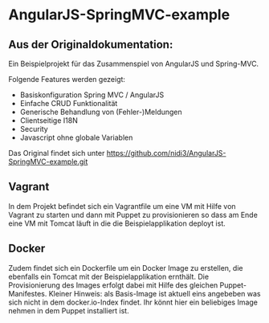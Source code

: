 # AngularJS-SpringMVC-example

## Aus der Originaldokumentation: 
Ein Beispielprojekt für das Zusammenspiel von AngularJS und Spring-MVC.

Folgende Features werden gezeigt:
- Basiskonfiguration Spring MVC / AngularJS
- Einfache CRUD Funktionalität
- Generische Behandlung von (Fehler-)Meldungen
- Clientseitige I18N
- Security
- Javascript ohne globale Variablen

Das Original findet sich unter https://github.com/nidi3/AngularJS-SpringMVC-example.git

## Vagrant

In dem Projekt befindet sich ein Vagrantfile um eine VM mit Hilfe von Vagrant zu starten und dann mit Puppet zu provisionieren so dass am Ende eine VM mit Tomcat läuft in die die Beispielapplikation deployt ist.

## Docker

Zudem findet sich ein Dockerfile um ein Docker Image zu erstellen, die ebenfalls ein Tomcat mit der Beispielapplikation ernthält. Die Provisionierung des Images erfolgt dabei mit Hilfe des gleichen Puppet-Manifestes.
Kleiner Hinweis: als Basis-Image ist aktuell eins angebeben was sich nicht in dem docker.io-Index findet. Ihr könnt hier ein beliebiges Image nehmen in dem Puppet installiert ist.
